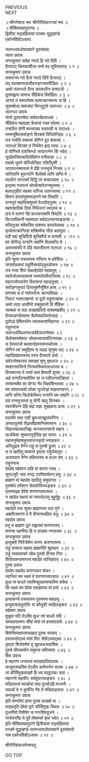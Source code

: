 PREVIOUS  
NEXT  
  
॥ श्रीगणेशाय नमः श्रीगौरीशंकराभ्यां नमः ॥  
॥ श्रीशिवमहापुराणम् ॥  
द्वितीया रुद्रसंहितायां पञ्चमः युद्धखण्डे  
एकोनविंशोऽध्यायः  
  
  
जलन्धरवधोपाख्याने दूतसंवादः  
व्यास उवाच  
सनत्कुमार सर्वज्ञ नारदे हि गते दिवि ।  
दैत्यराट् किमकार्षीत्स तन्मे वद सुविस्तरात् ॥ १ ॥  
सनत्कुमार उवाच  
तमामन्त्र्य गते दैत्यं नारदे दिवि दैत्यराट् ।  
तद् रूपश्रवणादासीदनङ्‌गज्वरपीडितः ॥ २ ॥  
अथो जलन्धरो दैत्यः कालाधीनः प्रनष्टधीः ।  
दूतमाह्वाय यामास सैंहिकेयं विमोहितः ॥ ३ ॥  
आगतं तं समालोक्य कामाक्रान्तमनाः स हि ।  
सुसम्बोध्य समाचष्ट सिन्धुपुत्रो जलन्धरः ॥ ४ ॥  
जलन्धर उवाच  
भोभो दूतवरश्रेष्ठ सर्वकार्यप्रसाधक ।  
सैंहिकेय महाप्राज्ञ कैलासं गच्छ पर्वतम् ॥ ५ ॥  
तत्रास्ति योगी शम्भ्वाख्य स्तपस्वी च जटाधरः ।  
भस्मभूषितसर्वाङ्‌गो विरक्तो विजितेन्द्रियः ॥ ६ ॥  
तत्र गत्वेति वक्तव्यं योगिनं दूत शंकरम् ।  
जटाधरं विरक्तं तं निर्भयेन हृदा त्वया ॥ ७ ॥  
हे योगिंस्ते दयासिन्धो जायारत्नेन किं भवेत् ।  
भूतप्रेतपिशाचादिसेवितेन वनौकसा ॥ ८ ॥  
मन्नाथे भुवने योगिन्नोचिता गतिरीदृशी ।  
जायारत्नमतस्त्वं मे देहि रत्नभुजे निजम् ॥ ९ ॥  
यानियानि सुरत्नानि त्रैलोक्ये तानि सन्ति मे ।  
मदधीनं जगत्सर्वं विद्धि त्वं सचराचरम् ॥ १० ॥  
इन्द्रस्य गजरत्नं चोच्चैःश्रवोरत्नमुत्तमम् ।  
बलाद्‌गृहीतं सहसा पारिजा ततरुस्तथा ॥ ११ ॥  
विमानं हंससंयुक्तमङ्‌गणे मम तिष्ठति ।  
रत्नभूतं महादिव्यमुत्तमं वेधसोद्‌भुतम् ॥ १२ ॥  
महापद्मादिकं दिव्यं निधिरत्नं स्वदस्य च ।  
छत्रं मे वारुणं गेहे काञ्चनस्रावि तिष्ठति ॥ १३ ॥  
किञ्जल्किनी महामाला सर्वदाऽम्लानपङ्‌कजा ।  
मत्पितुःसा ममैवास्ति पाशश्च कम्पतेस्तथा ॥ १४ ॥  
मृत्योरुत्क्रान्तिदा शक्तिर्मया नीता बलाद्वरा ।  
ददौ मह्यं शुचिर्दिव्ये शुचिशौचे च वाससी ॥ ।१५ ॥  
एवं योगीन्द्र रत्नानि सर्वाणि विलसन्ति मे ।  
अतस्त्वमपि मे देहि स्वस्त्रीरत्नं जटाधर ॥ १६ ॥  
सनत्कुमार उवाच  
इति श्रुत्वा वचस्तस्य नन्दिना स प्रवेशितः ।  
जगामोग्रसभां राहुर्विस्मयोद्‌भुतलोचनः ॥ १७ ॥  
तत्र गत्वा शिवं साक्षाद्देवदेवं महाप्रभुम् ।  
स्वतेजोध्वस्ततमसं भस्मलेपविराजितम् ॥ १८ ॥  
महाराजोपचारेण विलसन्तं महाद्‌भुतम् ।  
सर्वाङ्‌गसुन्दरं दिव्यभूषणैर्भूषितं हरम् ॥ १९ ॥  
प्रणनाम च तं गर्वात्तत्तेजः क्रान्तविग्रहः ।  
निकटं गतवाञ्छम्भोः स दूतो राहुसञ्ज्ञकः ॥ २० ॥  
अथो तदग्र आसीनो वक्तुकामो हि सैंहिकः ।  
त्र्यम्बकं स तदा सञ्ज्ञाप्रेरितो वाक्यमब्रवीत् ॥ २१ ॥  
दैत्यपन्नगसेव्यस्य त्रैलोक्याधिपतेःसदा ।  
दूतोऽहं प्रेषितस्तेन त्वत्सकाशमिहागतः ॥ २२ ॥  
राहुरुवाच  
जलन्धरोब्धितनयःसर्वदैत्यजनेश्वरः ॥ ऽ  
त्रैलोक्यस्येश्वरः सोथाभवत्सर्वाधिनायकः ॥ २३ ॥  
स दैत्यराजो बलवान्देवानामन्तकोपमः ।  
योगिनं त्वां समुद्दिश्य स यदाह शृणुष्व तत् ॥ २४ ॥  
महादिव्यप्रभावस्य तस्य दैत्यपतेः प्रभोः ।  
सर्वरत्नेश्वरस्य त्वमाज्ञां शृणु वृषध्वज ॥ २५ ॥  
श्मशानवासिनो नित्यमस्थिमालाधरस्य च ।  
दिगम्बरस्य ते भार्या कथं हैमवती शुभम् ॥ २६ ॥  
अहं रत्नाधिनाथोस्मि सा च स्त्रीरत्नसञ्ज्ञिता ।  
तस्मान्ममैव सा योग्या नैव भिक्षाशिनस्तव ॥ २७ ॥  
मम वश्यास्त्रयो लोका भुञ्जेऽहं मखभागकान् ।  
यानि सन्ति त्रिलोकेस्मिन् रत्नानि मम सद्मनि ॥ २८ ॥  
वयं रत्नभुजस्त्वं तु योगी खलु दिगम्बरः ।  
स्वस्त्रीरत्नं देहि मह्यं राज्ञः सुखकराः प्रजाः ॥ २९ ॥  
सनत्कुमार उवाच  
वदत्येवं तथा राहौ भ्रूमध्याच्छूलपाणिनः ।  
अभवत्पुरुषो रौद्रस्तीव्राशनिसमस्वनः ॥ ३० ॥  
सिंहास्यप्रचलजिह्वः सज्ज्वालनयनो महान् ।  
ऊर्ध्वकेशः शुष्कतनुर्नृसिंह इव चापरः ॥ ३१ ॥  
महातनुर्महाबाहुस्तालजङ्‌घो भयङ्‌करः ।  
अभिदुद्राव वेगेन राहुं स पुरुषो द्रुतम् ॥ ३२ ॥  
स तं खादितु मायान्तं दृष्ट्वा राहुर्भयातुरः ।  
अधावदात वेगेन बहिस्तस्य च दधार तम् ॥ ३३ ॥  
राहुरुवाच  
देवदेव महेशान पाहि मां शरणा गतम् ।  
सुराऽसुरैः सदा वन्द्यः परमैश्वर्यवान् प्रभुः ॥ ३४ ॥  
ब्राह्मणं मां महादेव खादितुं समुपागतः ।  
पुरुषोयं तवेशान सेवकोतिभयङ्‌करः ॥ ३५ ॥  
एतस्माद्रक्ष देवेश शरणागतवत्सलः ।  
न खादेत यथायं मां नमस्तेऽस्तु मुहुर्मुहुः ॥ ३६ ॥  
सनत्कुमार उवाच  
महादेवो वचः श्रुत्वा ब्राह्मणस्य तदा मुने ।  
अब्रवीत्स्वगणं तं वै दीनानाथप्रियः प्रभुः ॥ ३७ ॥  
महादेव उवाच  
प्रभुं च ब्राह्मणं दूतं राह्वाख्यं शरणागतम् ।  
शरण्या रक्षणीया हि न दण्ड्या गणसत्तम ॥ ३८ ॥  
सनत्कुमार उवाच  
इत्युक्तौ गिरिजेशेन सगणः करुणात्मना ।  
राहुं तत्याज सहसा ब्राह्मणेति श्रुताक्षरः ॥ ३९ ॥  
राहुं त्यक्त्वाम्बरे सोथ पुरुषो दीनया गिरा ।  
शिवोपकण्ठमागत्य महादेवं व्यजिज्ञपत् ॥ ४० ॥  
पुरुष उवाच  
देवदेव महादेव करुणाकर शंकर ।  
त्याजितं मम भक्ष्यं ते शरणागतवत्सलः ॥ ४१ ॥  
क्षुधा मां बाधते स्वामिन्क्षुत्क्षामश्चास्मि सर्वथा ।  
किं भक्ष्यं मम देवेश तदाज्ञापय मां प्रभो ॥ ४२ ॥  
सनत्कुमार उवाच  
इत्याकर्ण्य वचस्तस्य पुरुषस्य महाप्रभुः ।  
प्रत्युवाचाद्‌भुतोतिः स कौतुकी स्वहितङ्‌करः ॥ ४३ ॥  
महेश्वर उवाच  
बुभुक्षा यदि तेऽतीव क्षुधा त्वां बाधते यदि ।  
सम्भक्षयात्मनः शीघ्रं मांसं त्वं हस्तपादयोः ॥ ४४ ॥  
सनत्कुमार उवाच  
शिवेनैवमाज्ञप्तश्चखाद पुरुषः स्वकम् ।  
हस्तपादोद्‌भवं मांसं शिरः शेषोऽभवद्यथा ॥ ४५ ॥  
दृष्ट्वा शिरोवशेषं तु सुप्रसन्नःसदाशिवः ।  
पुरुषं भीमकर्माणं तमुवाच सविस्मयः ॥ ४६ ॥  
शिव उवाच  
हे महागण धन्यस्त्वं मदाज्ञाप्रतिपालकः ।  
सन्तुष्टश्चास्मि तेऽतीव कर्मणानेन सत्तम ॥ ४७ ॥  
त्वं कीर्तिमुखसञ्ज्ञो हि भव मद्द्वारकः सदा ।  
महागणो महावीरः सर्वदुष्टभयङ्‌करः ॥ ४८ ॥  
मत्प्रियस्त्वं मदर्चायां सदा पूज्योऽहि मज्जनैः ।  
त्वदर्चां ये न कुर्वन्ति नैव ते मत्प्रियङ्‌कराः ॥ ४९ ॥  
सनत्कुमार उवाच  
इति शम्भोर्वरं प्राप्य पुरुषः प्रजहर्ष सः ।  
तदाप्रभृति देवेश द्वारे कीर्तिमुखः स्थितः ॥ ५० ॥  
पूजनीयो विशेषेण स गणःशिवपूजने ।  
नार्चयन्तीह ये पूर्वं तेषामर्चा वृथा भवेत् ॥ ५१ ॥  
इति श्रीशिवमहापुराणे द्वितीयायां रुद्रसंहितायां  
पञ्चमे युद्धखण्डे जलन्धरवधोपाख्याने दूतसंवादो  
नाम एकोनविंशोऽध्यायः ॥ १९ ॥  
  
  
श्रीगौरीशंकरार्पणमस्तु  
  
GO TOP
